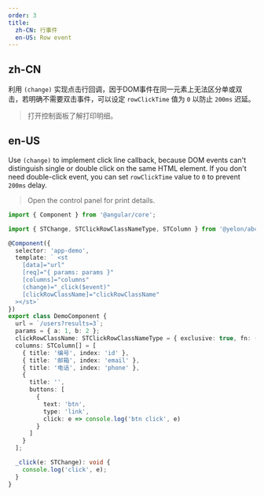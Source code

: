 ```yaml
---
order: 3
title:
  zh-CN: 行事件
  en-US: Row event
---
```


## zh-CN

利用 `(change)` 实现点击行回调，因于DOM事件在同一元素上无法区分单或双击，若明确不需要双击事件，可以设定 `rowClickTime` 值为 `0` 以防止 `200ms` 迟延。

> 打开控制面板了解打印明细。

## en-US

Use `(change)` to implement click line callback, because DOM events can't distinguish single or double click on the same HTML element. If you don't need double-click event, you can set `rowClickTime` value to `0` to prevent `200ms` delay.

> Open the control panel for print details.

```ts
import { Component } from '@angular/core';

import { STChange, STClickRowClassNameType, STColumn } from '@yelon/abc/st';

@Component({
  selector: 'app-demo',
  template: ` <st
    [data]="url"
    [req]="{ params: params }"
    [columns]="columns"
    (change)="_click($event)"
    [clickRowClassName]="clickRowClassName"
  ></st>`
})
export class DemoComponent {
  url = `/users?results=3`;
  params = { a: 1, b: 2 };
  clickRowClassName: STClickRowClassNameType = { exclusive: true, fn: () => 'text-error' };
  columns: STColumn[] = [
    { title: '编号', index: 'id' },
    { title: '邮箱', index: 'email' },
    { title: '电话', index: 'phone' },
    {
      title: '',
      buttons: [
        {
          text: 'btn',
          type: 'link',
          click: e => console.log('btn click', e)
        }
      ]
    }
  ];

  _click(e: STChange): void {
    console.log('click', e);
  }
}
```
